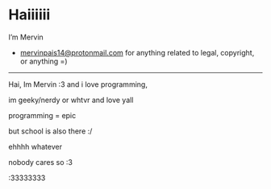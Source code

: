 # Haiiiiii

I’m Mervin

- [mervinpais14@protonmail.com](mervinpais14@protonmail.com) for anything related to legal, copyright, or anything =)

---

Hai, Im Mervin :3 and i love programming,

im geeky/nerdy or whtvr and love yall

programming = epic

but school is also there :/

ehhhh whatever

nobody cares so :3

:33333333
